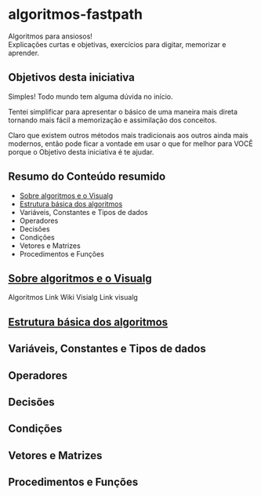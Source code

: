 # algoritmos-fastpath
Algoritmos para ansiosos! \
Explicações curtas e objetivas, exercícios para digitar, memorizar e aprender.

## Objetivos desta iniciativa
Simples! Todo mundo tem alguma dúvida no início.

Tentei simplificar para apresentar o básico de uma maneira mais direta tornando mais fácil a memorização e assimilação dos conceitos. 

Claro que existem outros métodos mais tradicionais aos outros ainda mais modernos, então pode ficar a vontade em usar o que for melhor para VOCÊ porque o Objetivo desta iniciativa é te ajudar.

## Resumo do Conteúdo resumido
* [Sobre algoritmos e o Visualg](https://github.com/saymoncoppi/algoritmos-fastpath#sobre-algoritmos-e-o-Visualg)
* [Estrutura básica dos algoritmos](https://github.com/saymoncoppi/algoritmos-fastpath#estrutura-basica-dos-algoritmos)
* Variáveis, Constantes e Tipos de dados
* Operadores
* Decisões
* Condições
* Vetores e Matrizes
* Procedimentos e Funções

## [Sobre algoritmos e o Visualg](#sobre-algoritmos-e-o-Visualg)
Algoritmos
Link Wiki
Visialg
Link visualg

## [Estrutura básica dos algoritmos](#estrutura-basica-dos-algoritmos)
## Variáveis, Constantes e Tipos de dados
## Operadores
## Decisões
## Condições
## Vetores e Matrizes
## Procedimentos e Funções

